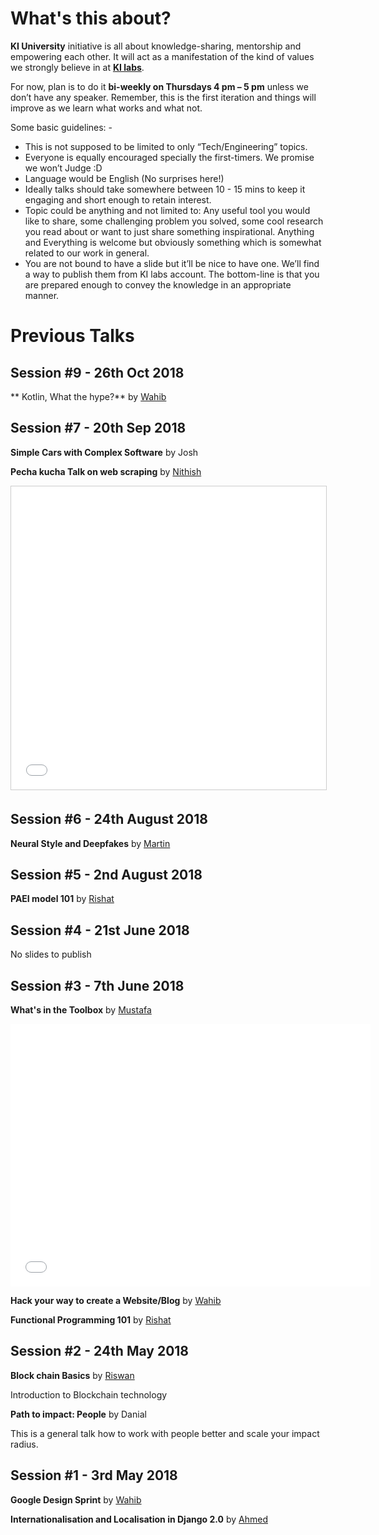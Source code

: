 
# What's this about?

**KI University** initiative is all about knowledge-sharing, mentorship and empowering each other. It will act as a manifestation of the kind of values we strongly believe in at **[KI labs](https://ki-labs.com)**. 

For now, plan is to do it **bi-weekly on Thursdays 4 pm – 5 pm** unless we don’t have any speaker. Remember, this is the first iteration and things will improve as we learn what works and what not. 

Some basic guidelines: -

- This is not supposed to be limited to only “Tech/Engineering” topics.
- Everyone is equally encouraged specially the first-timers. We promise we won’t Judge :D
- Language would be English (No surprises here!)
- Ideally talks should take somewhere between 10 - 15 mins to keep it engaging and short enough to retain interest.
- Topic could be anything and not limited to: Any useful tool you would like to share, some challenging problem you solved, some cool research you read about or want to just share something inspirational. Anything and Everything is welcome but obviously something which is somewhat related to our work in general.
- You are not bound to have a slide but it’ll be nice to have one. We’ll find a way to publish them from KI labs account. The bottom-line is that you are prepared enough to convey the knowledge in an appropriate manner.


# Previous Talks

## Session #9 - 26th Oct 2018

** Kotlin, What the hype?** by [Wahib](https://twitter.com/wahibhaq)

<script async class="speakerdeck-embed" data-id="dcb3a30f07c5409ca21fa773445e7f6b" data-ratio="1.77777777777778" src="//speakerdeck.com/assets/embed.js"></script>


## Session #7 - 20th Sep 2018

**Simple Cars with Complex Software** by Josh

<script async class="speakerdeck-embed" data-id="768f16f7a3b148ff83faf5afe970ecdc" data-ratio="1.33333333333333" src="//speakerdeck.com/assets/embed.js"></script>


 **Pecha kucha Talk on web scraping** by [Nithish](https://twitter.com/nithishr)

 <iframe src="//www.slideshare.net/slideshow/embed_code/key/ogc8OTOOaMjkAC" width="595" height="485" frameborder="0" marginwidth="0" marginheight="0" scrolling="no" style="border:1px solid #CCC; border-width:1px; margin-bottom:5px; max-width: 100%;" allowfullscreen> </iframe>

## Session #6 - 24th August 2018

 **Neural Style and Deepfakes** by [Martin]()

 <script async class="speakerdeck-embed" data-id="009522bef88a439b8ddb15e28e306625" data-ratio="1.77777777777778" src="//speakerdeck.com/assets/embed.js"></script>



## Session #5 - 2nd August 2018

 **PAEI model 101** by [Rishat](https://twitter.com/taxigy)

 <script async class="speakerdeck-embed" data-id="b170cdfaeb94411dabcd0bdf55e04608" data-ratio="1.33333333333333" src="//speakerdeck.com/assets/embed.js"></script>


## Session #4 - 21st June 2018

No slides to publish



## Session #3 - 7th June 2018

  **What's in the Toolbox** by [Mustafa](https://github.com/mfkaptan)

  <iframe src="//slides.com/mfkaptan/toolbox/embed" width="576" height="420" scrolling="no" frameborder="0"></iframe>
  
  **Hack your way to create a Website/Blog** by [Wahib](https://twitter.com/wahibhaq)
  
  <script async class="speakerdeck-embed" data-id="764807e89b8a4c19862ff4e1453e7070" data-ratio="1.77777777777778" src="//speakerdeck.com/assets/embed.js"></script>
  
  **Functional Programming 101** by [Rishat](https://twitter.com/taxigy)

  <script async class="speakerdeck-embed" data-id="cedb4c658c8f400f9c13deacee3da282" data-ratio="1.33333333333333" src="//speakerdeck.com/assets/embed.js"></script>



## Session #2 - 24th May 2018

  **Block chain Basics** by [Riswan](https://github.com/rayoriz)
  
  <script async class="speakerdeck-embed" data-id="c9755ff106b145159957d32d33588168" data-ratio="1.77777777777778" src="//speakerdeck.com/assets/embed.js"></script>

  Introduction to Blockchain technology

  **Path to impact: People** by Danial

  This is a general talk how to work with people better and scale your impact radius.



## Session #1 - 3rd May 2018

  **Google Design Sprint** by [Wahib](https://twitter.com/wahibhaq)
  
  <script async class="speakerdeck-embed" data-id="b13b5fb5ca704e12b461500057b88ab0" data-ratio="1.77777777777778" src="//speakerdeck.com/assets/embed.js"></script>
  
  **Internationalisation and Localisation in Django 2.0** by [Ahmed](https://github.com/mahmedk91)

  <script async class="speakerdeck-embed" data-id="2e524d90d1cd41b19ff94d3020ee53af" data-ratio="1.77777777777778" src="//speakerdeck.com/assets/embed.js"></script>

  

  

 



  

